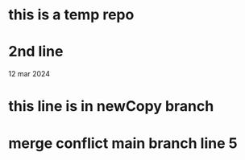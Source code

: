 # this is a temp repo
# 2nd line
12 mar 2024
# this line is in newCopy branch
# merge conflict main branch line 5